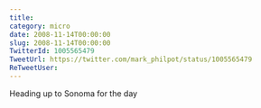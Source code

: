 ```yaml
---
title: 
category: micro
date: 2008-11-14T00:00:00
slug: 2008-11-14T00:00:00
TwitterId: 1005565479
TweetUrl: https://twitter.com/mark_philpot/status/1005565479
ReTweetUser: 
---
```


Heading up to Sonoma for the day
